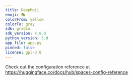 ```yaml
---
title: DeepMoji
emoji: 🎭
colorFrom: yellow
colorTo: gray
sdk: gradio
sdk_version: 4.8.0
python_version: 3.8
app_file: app.py
pinned: false
license: gpl-3.0
---
```


Check out the configuration reference at https://huggingface.co/docs/hub/spaces-config-reference